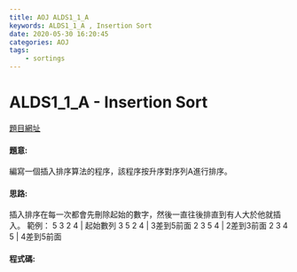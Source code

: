 ```yaml
---
title: AOJ ALDS1_1_A
keywords: ALDS1_1_A , Insertion Sort
date: 2020-05-30 16:20:45
categories: AOJ
tags:
    - sortings
---
```

# ALDS1_1_A - Insertion Sort
[題目網址](https://onlinejudge.u-aizu.ac.jp/courses/lesson/1/ALDS1/1/ALDS1_1_A)


#### 題意:
編寫一個插入排序算法的程序，該程序按升序對序列A進行排序。
<!-- more -->
#### 思路:
插入排序在每一次都會先刪除起始的數字，然後一直往後排直到有人大於他就插入。
範例：
5 3 2 4 | 起始數列
3 5 2 4 | 3差到5前面
2 3 5 4 | 2差到3前面
2 3 4 5 | 4差到5前面

#### 程式碼:
<script src="https://gist.github.com/Daviswww/2fe34965f5ebae84b864e2f8e54aa299.js"></script>